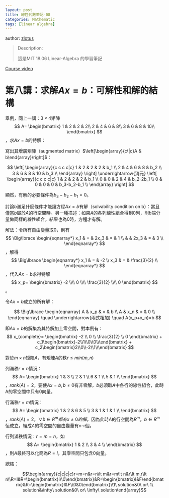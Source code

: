 ```yaml
---
layout: post
title: 線性代數筆記-08
categories: Mathematic
tags: [linear algebra]
---
```


author: [zlotus](https://github.com/zlotus/notes-linear-algebra)

> Description:
>
> 這是MIT 18.06 Linear-Algebra 的學習筆記	

[Course video](https://www.youtube.com/watch?v=QVKj3LADCnA&list=PLE7DDD91010BC51F8&index=9&ab_channel=MITOpenCourseWare)

<!-- more -->

# 第八講：求解$Ax=b$：可解性和解的結構

舉例，同上一講：$3 \times 4$矩陣
$$
A=
\begin{bmatrix}
1 & 2 & 2 & 2\\
2 & 4 & 6 & 8\\
3 & 6 & 8 & 10\\
\end{bmatrix}
$$，求$Ax=b$的特解：

寫出其增廣矩陣（augmented matrix）$\left[\begin{array}{c\|c}A & b\end{array}\right]$：

$$
\left[
\begin{array}{c c c c|c}
1 & 2 & 2 & 2 & b_1 \\
2 & 4 & 6 & 8 & b_2 \\
3 & 6 & 8 & 10 & b_3 \\
\end{array}
\right]
\underrightarrow{消元}
\left[
\begin{array}{c c c c|c}
1 & 2 & 2 & 2 & b_1 \\
0 & 0 & 2 & 4 & b_2-2b_1 \\
0 & 0 & 0 & 0 & b_3-b_2-b_1 \\
\end{array}
\right]
$$

顯然，有解的必要條件為$b_3-b_2-b_1=0$。

討論$b$滿足什麽條件才能讓方程$Ax=b$有解（solvability condition on b）：當且僅當$b$屬於$A$的行空間時。另一種描述：如果$A$的各列線性組合得到$0$列，則$b$端分量做同樣的線性組合，結果也為$0$時，方程才有解。

解法：令所有自由變量取$0$，則有
$$
\Big\lbrace
\begin{eqnarray*}
x_1 & + & 2x_3 & = & 1 \\
    &   & 2x_3 & = & 3 \\
\end{eqnarray*}
$$
，解得
$$
\Big\lbrace
\begin{eqnarray*}
x_1 & = & -2 \\
x_3 & = & \frac{3}{2} \\
\end{eqnarray*}
$$
，代入$Ax=b$求得特解
$$
x_p=
\begin{bmatrix}
-2 \\\\ 0 \\\\ \frac{3}{2} \\\\ 0
\end{bmatrix}
$$。

令$Ax=b$成立的所有解：

$$
\Big\lbrace
\begin{eqnarray}
A & x_p & = & b \\
A & x_n & = & 0 \\
\end{eqnarray}
\quad
\underrightarrow{兩式相加}
\quad
A(x_p+x_n)=b
$$

即$Ax=b$的解集為其特解加上零空間，對本例有：
$$
x_{complete}=
\begin{bmatrix}
-2 \\ 0 \\ \frac{3}{2} \\ 0
\end{bmatrix}
+
c_1\begin{bmatrix}-2\\1\\0\\0\\\end{bmatrix}
+
c_2\begin{bmatrix}2\\0\\-2\\1\\\end{bmatrix}
$$

對於$m \times n$矩陣$A$，有矩陣$A$的秩$r \leq min(m, n)$

列滿秩$r=n$情況：
$$
A=
\begin{bmatrix}
1 & 3 \\
2 & 1 \\
6 & 1 \\
5 & 1 \\
\end{bmatrix}
$$
，$rank(A)=2$，要使$Ax=b, b \neq 0$有非零解，$b$必須取$A$中各行的線性組合，此時A的零空間中只有$0$向量。

行滿秩$r=m$情況：
$$
A=
\begin{bmatrix}
1 & 2 & 6 & 5 \\
3 & 1 & 1 & 1 \\
\end{bmatrix}
$$
，$rank(A)=2$，$\forall b \in R^m都有x \neq 0的解$，因為此時$A$的行空間為$R^m$，$b \in R^m$恒成立，組成$A$的零空間的自由變量有n-r個。

行列滿秩情況：$r=m=n$，如
$$
A=
\begin{bmatrix}
1 & 2 \\
3 & 4 \\
\end{bmatrix}
$$
，則$A$最終可以化簡為$R=I$，其零空間只包含$0$向量。

總結：

$$\begin{array}{c|c|c|c}r=m=n&r=n\lt m&r=m\lt n&r\lt m,r\lt n\\R=I&R=\begin{bmatrix}I\\0\end{bmatrix}&R=\begin{bmatrix}I&F\end{bmatrix}&R=\begin{bmatrix}I&F\\0&0\end{bmatrix}\\1\ solution&0\ or\ 1\ solution&\infty\ solution&0\ or\ \infty\ solution\end{array}$$
